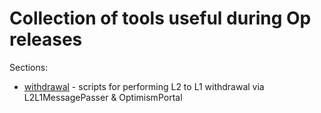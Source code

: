 # Collection of tools useful during Op releases

Sections:
- [withdrawal](./withdrawal/) - scripts for performing L2 to L1 withdrawal via L2L1MessagePasser & OptimismPortal
